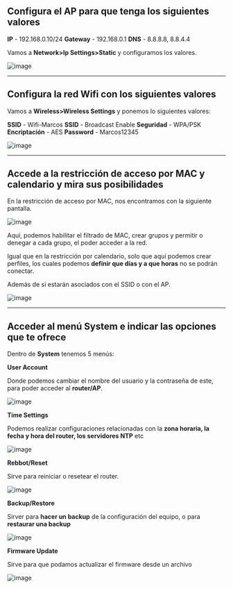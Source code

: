 ## Configura el AP para que tenga los siguientes valores  

**IP** - 192.168.0.10/24 
**Gateway** - 192.168.0.1
**DNS** - 8.8.8.8, 8.8.4.4

Vamos a **Network>Ip Settings>Static** y configuramos los valores. 

![image](https://github.com/user-attachments/assets/bf62f69a-d70b-48dc-a8ee-43091a55ae92)

---

## Configura la red Wifi con los siguientes valores 

Vamos a **Wireless>Wireless Settings** y ponemos lo siguientes valores:

**SSID** - Wifi-Marcos 
**SSID** - Broadcast Enable 
**Seguridad** - WPA/PSK 
**Encriptación** - AES 
**Password** - Marcos12345

![image](https://github.com/user-attachments/assets/57fea7c1-c02e-4a53-81f8-ba925561d72e)

---

## Accede a la restricción de acceso por MAC y calendario y mira sus posibilidades

En la restricción de acceso por MAC, nos encontramos con la siguiente pantalla. 

![image](https://github.com/user-attachments/assets/832f87f5-8a4b-4ebd-a1a2-275837d70a6a)

Aquí, podemos habilitar el filtrado de MAC, crear grupos y permitir o denegar a cada grupo, el poder acceder a la red. 

Igual que en la restricción por calendario, solo que aquí podemos crear perfiles, los cuales podemos **definir que días y a que horas** no se podrán conectar. 

Además de si estarán asociados con el SSID o con el AP. 

![image](https://github.com/user-attachments/assets/d65eeee7-3aff-4609-b893-16e6bba0f270)

----

## Acceder al menú System e indicar las opciones que te ofrece 

Dentro de **System** tenemos 5 menús: 

**User Account**

Donde podemos cambiar el nombre del usuario y la contraseña de este, para poder acceder al **router/AP**. 

![image](https://github.com/user-attachments/assets/6704b16f-dbe4-4337-ab97-fe928f9575fc)

**Time Settings**

Podemos realizar configuraciones relacionadas con la **zona horaria, la fecha y hora del router, los servidores NTP** etc

![image](https://github.com/user-attachments/assets/ff170b4f-35e5-4777-ba60-1107954f93e4)

**Rebbot/Reset**

Sirve para reiniciar o resetear el router.

![image](https://github.com/user-attachments/assets/b9ea986a-bb4e-43f3-90ac-e33a88663751)

**Backup/Restore**

Sirver para **hacer un backup** de la configuración del equipo, o para **restaurar una backup**

![image](https://github.com/user-attachments/assets/76a535b7-5b7d-426e-a745-ad8f49441612)

**Firmware Update**

Sirve para que podamos actualizar el firmware desde un archivo

![image](https://github.com/user-attachments/assets/0146400c-e51b-4249-b497-f42847d1f888)



















